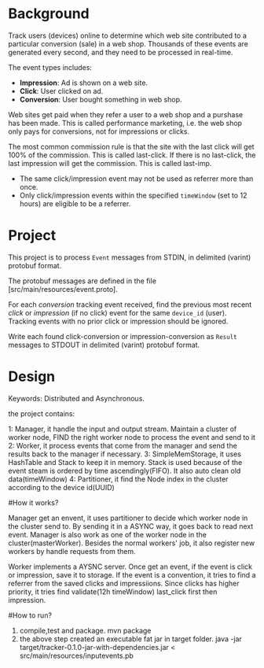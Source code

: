 # Background
Track users (devices) online to determine which web site contributed to a particular conversion (sale) in a web shop. Thousands of these events are generated every second, and they need to be processed in real-time.

The event types includes:

* __Impression__: Ad is shown on a web site.
* __Click__: User clicked on ad.
* __Conversion__: User bought something in web shop.

Web sites get paid when they refer a user to a web shop and a purshase has been made. This is called performance marketing, i.e. the web shop only pays for conversions, not for impressions or clicks. 

The most common commission rule is that the site with the last click will get 100% of the commission. This is called last-click. If there is no last-click, the last impression will get the commission. This is called last-imp.

* The same click/impression event may not be used as referrer more than once.
* Only click/impression events within the specified `timeWindow` (set to 12 hours) are eligible to be a referrer.

# Project

This project is to process `Event` messages from STDIN, in delimited (varint) protobuf format. 

The protobuf messages are defined in the file [src/main/resources/event.proto].

For each _conversion_ tracking event received, find the previous most recent _click_ or _impression_ (if no click) event for the same `device_id` (user). Tracking events with no prior click or impression should be ignored. 

Write each found click-conversion or impression-conversion as `Result` messages to STDOUT in delimited (varint) protobuf format.

# Design
Keywords: Distributed and Asynchronous.

the project contains:

1: Manager, it handle the input and output stream. Maintain a cluster of worker node, 
 FIND the right worker node to process the event and send to it
2: Worker, it process events that come from the manager 
 and send the results back to the manager if necessary.
3: SimpleMemStorage, it uses HashTable and Stack to keep it in memory.
 Stack is used because of the event steam is ordered by time ascendingly(FIFO).
 It also auto clean old data(timeWindow)
4: Partitioner, it find the Node index in the cluster according to the device id(UUID)



#How it works?

Manager get an envent, it uses partitioner to decide which worker node in the cluster send to. 
By sending it in a ASYNC way, it goes back to read next event. 
Manager is also work as one of the worker node in the cluster(masterWorker). 
Besides the normal workers' job, it also register new workers by handle requests from them.

Worker implements a AYSNC server. 
Once get an event, if the event is click or impression, save it to storage. 
If the event is a convention, it tries to find a referrer from the saved clicks and impressiions. 
Since clicks has higher priority, it tries find validate(12h timeWindow) last_click first then impression. 


#How to run?

1. compile,test and package.
mvn package
2. the above step created an executable fat jar in target folder.
java -jar target/tracker-0.1.0-jar-with-dependencies.jar < src/main/resources/inputevents.pb




